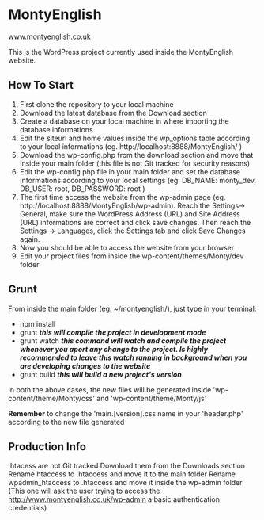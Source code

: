 MontyEnglish
============

www.montyenglish.co.uk

This is the WordPress project currently used inside the MontyEnglish website.

How To Start
------------
1. First clone the repository to your local machine
2. Download the latest database from the Download section
3. Create a database on your local machine in where importing the database informations
4. Edit the siteurl and home values inside the wp_options table according to your local informations (eg. http://localhost:8888/MontyEnglish/ )
5. Download the wp-config.php from the download section and move that inside your main folder (this file is not Git tracked for security reasons)
6. Edit the wp-config.php file in your main folder and set the database informations according to your local settings (eg: DB_NAME: monty_dev, DB_USER: root, DB_PASSWORD: root )
7. The first time access the website from the wp-admin page (eg. http://localhost:8888/MontyEnglish/wp-admin). Reach the Settings-> General, make sure the WordPress Address (URL) and Site Address (URL) informations are correct and click save changes. Then reach the Settings -> Languages, click the Settings tab and click Save Changes again.
8. Now you should be able to access the website from your browser
9. Edit your project files from inside the wp-content/themes/Monty/dev folder

Grunt
-----
From inside the main folder (eg. ~/montyenglish/), just type in your terminal:

* npm install
* grunt ***this will compile the project in development mode***
* grunt watch ***this command will watch and compile the project whenever you aport any change to the project. Is highly recommended to leave this watch running in background when you are developing changes to the website***
* grunt build ***this will build a new project's version***

In both the above cases, the new files will be generated inside 'wp-content/theme/Monty/css' and 'wp-content/theme/Monty/js'

**Remember** to change the 'main.[version].css name in your 'header.php' according to the new file generated

Production Info
---------------
.htacess are not Git tracked
Download them from the Downloads section
Rename htaccess to .htaccess and move it to the main folder
Rename wpadmin_htaccess to .htaccess and move it inside the wp-admin folder (This one will ask the user trying to access the http://www.montyenglish.co.uk/wp-admin a basic authentication credentials)